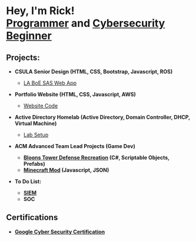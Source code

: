 <h1>Hey, I'm Rick! <br/><a href="https://github.com/RMiranda323">Programmer</a> and <a href="https://www.linkedin.com/in/ricardo-miranda-cs">Cybersecurity Beginner</a></h1>

<h2>Projects:</h2>

- <b>CSULA Senior Design (HTML, CSS, Bootstrap, Javascript, ROS) </b>
  - [LA BoE SAS Web App](https://github.com/RMiranda323/BOE_Sidewalk_UI)
- <b>Portfolio Website (HTML, CSS, Javascript, AWS)</b>
  - [Website Code](https://github.com/RMiranda323/PortfolioWebsite)
- <b>Active Directory Homelab (Active Directory, Domain Controller, DHCP, Virtual Machine) </b>
  - [Lab Setup](https://github.com/RMiranda323/active-directory-lab)
- <b>ACM Advanced Team Lead Projects (Game Dev)
  - [Bloons Tower Defense Recreation](https://github.com/Jazamora29/ACM-BTD-Final-Workshop-Code) (C#, Scriptable Objects, Prefabs)
  - [Minecraft Mod](https://github.com/biomesu/ACMiumV2/tree/master/ACMium-master) (Javascript, JSON)


- <b>To Do List:</b>
   - [SIEM](https://github.com/RMiranda323/SIEM-tutorial)
   - SOC

<h2>Certifications</h2>

- [Google Cyber Security Certification](https://coursera.org/share/34b9d40466d105e9ef67909f06faaf3d)


